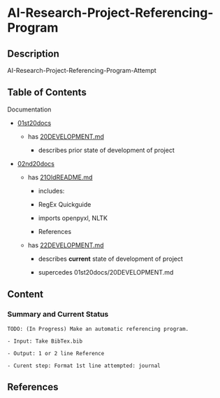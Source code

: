 # AI-Research-Project-Referencing-Program

## Description

AI-Research-Project-Referencing-Program-Attempt

## Table of Contents

Documentation

- [01st20docs](https://github.com/CoderSales/AI-Research-Project-Referencing-Program/tree/main/documentation/01st20docs)

    - has [20DEVELOPMENT.md](https://github.com/CoderSales/AI-Research-Project-Referencing-Program/blob/main/documentation/01st20docs/20DEVELOPMENT.md)

        - describes prior state of development of project

- [02nd20docs](https://github.com/CoderSales/AI-Research-Project-Referencing-Program/tree/main/documentation/02nd20docs)

    - has [21OldREADME.md](https://github.com/CoderSales/AI-Research-Project-Referencing-Program/blob/main/documentation/02nd20docs/21OldREADME.md)

        - includes:
        
        - RegEx Quickguide

        - imports openpyxl, NLTK

        - References

    - has [22DEVELOPMENT.md](https://github.com/CoderSales/AI-Research-Project-Referencing-Program/blob/main/documentation/02nd20docs/22DEVELOPMENT.md)

        - describes **current** state of development of project

        - supercedes 01st20docs/20DEVELOPMENT.md

## Content

### Summary and Current Status

```text
TODO: (In Progress) Make an automatic referencing program.

- Input: Take BibTex.bib

- Output: 1 or 2 line Reference

- Curent step: Format 1st line attempted: journal
```

## References

